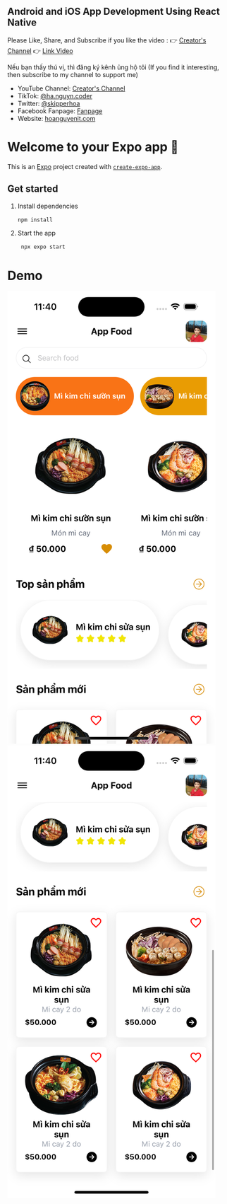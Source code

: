 ## Android and iOS App Development Using React Native
Please Like, Share, and Subscribe if you like the video :
👉 [Creator's Channel](https://www.youtube.com/channel/UCBOZRctXJSg9YNLyddedASg?sub_confirmation=1)
👉 [Link Video](https://www.youtube.com/watch?v=wskGvhK52qs)

Nếu bạn thấy thú vị, thì đăng ký kênh ủng hộ tôi (If you find it interesting, then subscribe to my channel to support me)
- YouTube Channel: [Creator's Channel](https://www.youtube.com/channel/UCBOZRctXJSg9YNLyddedASg?sub_confirmation=1)
- TikTok: [@ha.nguyn.coder](https://www.tiktok.com/@ha.nguyn.coder)
- Twitter: [@skipperhoa](https://x.com/skipperhoa)
- Facebook Fanpage: [Fanpage](https://www.facebook.com/profile.php?id=100049475056780)
- Website: [hoanguyenit.com](https://hoanguyenit.com)

# Welcome to your Expo app 👋

This is an [Expo](https://expo.dev) project created with [`create-expo-app`](https://www.npmjs.com/package/create-expo-app).
## Get started
1. Install dependencies

   ```bash
   npm install
   ```

2. Start the app

   ```bash
    npx expo start
   ```
# Demo
![hoanguyenit.com](https://github.com/skipperhoa/Android-and-iOS-App-Development-Using-React-Native/blob/project2-mobile/Demo/app1.png)
![hoanguyenit.com](https://github.com/skipperhoa/Android-and-iOS-App-Development-Using-React-Native/blob/project2-mobile/Demo/app2.png)